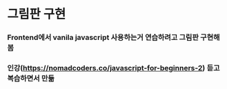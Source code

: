 # 그림판 구현
### Frontend에서 vanila javascript 사용하는거 연습하려고 그림판 구현해봄
### 인강(https://nomadcoders.co/javascript-for-beginners-2) 듣고 복습하면서 만듦
